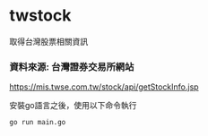 # twstock
取得台灣股票相關資訊

### 資料來源: 台灣證券交易所網站
https://mis.twse.com.tw/stock/api/getStockInfo.jsp


安裝go語言之後，使用以下命令執行
```
go run main.go